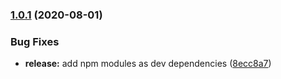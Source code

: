 ### [1.0.1](https://github.com/brickstool/ansible-role-consul/compare/1.0.0...1.0.1) (2020-08-01)


### Bug Fixes

* **release:** add npm modules as dev dependencies ([8ecc8a7](https://github.com/brickstool/ansible-role-consul/commit/8ecc8a7bf6af75316660193aced57f9fd440cca3))
